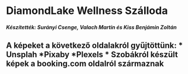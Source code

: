 # DiamondLake Wellness Szálloda
##### Készítették: Surányi Csenge, Valach Martin és Kiss Benjámin Zoltán

## A képeket a következő oldalakról gyűjtöttünk: * Unsplah *Pixaby *Plexels * Szobákról készült képek a booking.com oldalról származnak

                                                